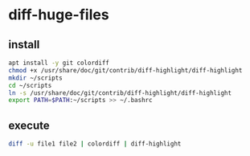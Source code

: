 # diff-huge-files

## install

```sh
apt install -y git colordiff
chmod +x /usr/share/doc/git/contrib/diff-highlight/diff-highlight
mkdir ~/scripts
cd ~/scripts
ln -s /usr/share/doc/git/contrib/diff-highlight/diff-highlight
export PATH=$PATH:~/scripts >> ~/.bashrc
```

## execute

```sh
diff -u file1 file2 | colordiff | diff-highlight
```
